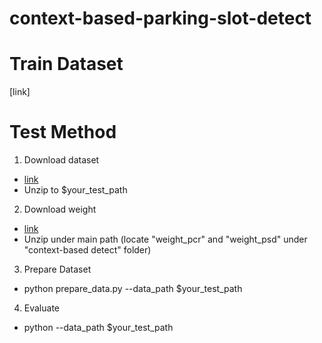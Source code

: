 # context-based-parking-slot-detect

# Train Dataset
[link]

# Test Method

1. Download dataset
 - [link](https://drive.google.com/file/d/1z94Oqcy0Dich1GgiMkyPY5-wltsL8_hq/view?usp=sharing)
 - Unzip to $your_test_path
 
2. Download weight
 - [link](https://drive.google.com/file/d/1A6mdic0Rd8HgixM5CvJmW9VvRv1v8Ils/view?usp=sharing)
 - Unzip under main path (locate "weight_pcr" and "weight_psd" under "context-based detect" folder)
 
3. Prepare Dataset
 - python prepare_data.py --data_path $your_test_path

4. Evaluate
 - python --data_path $your_test_path

